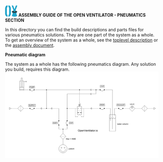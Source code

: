 ![](../images/OpenVentilatorLogoSmall.png) **ASSEMBLY GUIDE OF THE OPEN VENTILATOR - PNEUMATICS SECTION**

In this directory you can find the build descriptions and parts files for various pneumatics solutions. They are one part of the system as a whole. To get an overview of the system as a whole, see the [toplevel description](../SystemDescription.md) or the [assembly document](../Assembly.md).

**Pneumatic diagram**

The system as a whole has the following pneumatics diagram. Any solution you build, requires this diagram.
![Pneumatics diagram](images/OpenVentilatorPneumaticDiagram.png)
